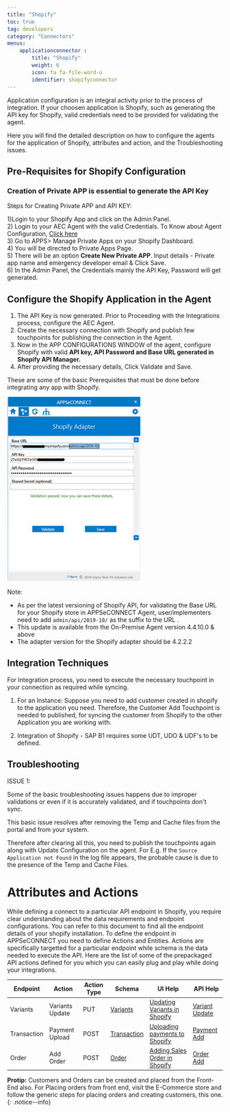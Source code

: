 ```yaml
---
title: "Shopify"
toc: true
tag: developers
category: "Connectors"
menus: 
    applicationconnector :
        title: "Shopify"
        weight: 6
        icon: fa fa-file-word-o
        identifier: shopifyconnector
---
```


Application configuration is an integral activity prior to the process of integration. If your choosen application is Shopify, such as generating the API key for Shopify, valid credentials need to be provided for validating the agent.

Here you will find the detailed description on how to configure the agents for the application of Shopify, attributes and action, 
and the Troubleshooting issues.

## Pre-Requisites for Shopify  Configuration 

### Creation of Private APP is essential to generate the API Key

Steps for Creating Private APP and API KEY:

1)Login to your Shopify App and click on the Admin Panel.  
2) Login to your AEC Agent with the valid Credentials. To Know about Agent Configuration, [Click here](/deployment/gettingstarted-with-deployment/)    
3) Go to APPS> Manage Private Apps on your Shopify Dashboard.    
4) You will be directed to Private Apps Page.    
5) There will be an option **Create New Private APP**. Input details - Private app name and emergency developer email & Click Save.    
6) In the Admin Panel, the Credentials mainly the API Key, Password will get generated.    

## Configure the Shopify Application in the Agent

1) The API Key is now generated. Prior to Proceeding with the Integrations process, configure the AEC Agent.  
2) Create the necessary connection with Shopify and publish few touchpoints for publishing the connection in the Agent.  
3) Now in the APP CONFIGURATIONS WINDOW of the agent, configure Shopify with valid **API key, API Password and Base URL generated in Shopify API Manager.**  
4) After providing the necessary details, Click Validate and Save.  

These are some of the basic Prerequisites that must be done before integrating any app with Shopify.

![Shopify_Agent](/staticfiles/connectors/media/application-connector/Shopify_Agent.png)     

Note:
* As per the latest versioning of Shopify API, for validating the Base URL for your Shopify store in APPSeCONNECT Agent, 
  user/implementers need to add `admin/api/2019-10/` as the suffix to the URL .
* This update is available from the On-Premise Agent version 4.4.10.0 & above
* The adapter version for the Shopify adapter should be 4.2.2.2

## Integration Techniques

For Integration process, you need to execute the necessary touchpoint in your connection as required while syncing.

1) For an Instance: Suppose you need to add customer created in shopify to the application you need. Therefore, the Customer Add Touchpoint is 
   needed to published, for syncing the customer from Shopify to the other Application you are working with.

2) Integration of Shopify - SAP B1 requires some UDT, UDO & UDF's to be defined.

## Troubleshooting

ISSUE 1:

Some of the basic troubleshooting issues happens due to improper validations or even if it is accurately validated, and if touchpoints don't sync.

This basic issue resolves after removing the Temp and Cache files from the portal and from your system.

Therefore after clearing all this, you need to publish the touchpoints again along with Update Configuration on the agent. 
For E.g. If the `Source Application not Found` in the log file appears, the probable cause is due to the presence of the 
Temp and Cache Files.

# Attributes and Actions

While defining a connect to a particular API endpoint in Shopify, you require clear understanding about the data requirements 
and endpoint configurations. You can refer to this document to find all the endpoint details of your shopify installation. 
To define the endpoint in APPSeCONNECT you need to define Actions and Entities. Actions are specifically targetted for a particular 
endpoint while schema is the data needed to execute the API. Here are the list of some of the prepackaged API actions defined 
for you which you can easily plug and play while doing your integrations.

|Endpoint|Action|Action Type|Schema|UI Help|API Help|
|---|---|---|---|------|-----|
|Variants|Variants Update|PUT|[Variants](https://help.shopify.com/en/manual/products/variants)|[Updating Variants in Shopify](https://help.shopify.com/en/manual/products/variants/edit-variants)|[Variant Update](https://help.shopify.com/en/api/reference/products/product-variant#update)|
|Transaction|Payment Upload|POST|[Transaction](https://help.shopify.com/en/api/storefront-api/reference/object/transaction)|[Uploading payments to Shopify](https://help.shopify.com/en/manual/payments/shopify-payments)|[Payment Add](https://help.shopify.com/en/api/reference/orders/transaction)|
|Order|Add Order|POST|[Order](https://help.shopify.com/en/manual/orders)|[Adding Sales Order in Shopify](https://help.shopify.com/en/manual/orders/create-orders)|[Order Add](https://help.shopify.com/en/api/reference/orders/order)|

**Protip:** Customers and Orders can be created and placed from the Front-End also. For Placing orders from front end, 
visit the E-Commerce store and follow the generic steps for placing orders and creating customers, this one.
{: .notice--info}